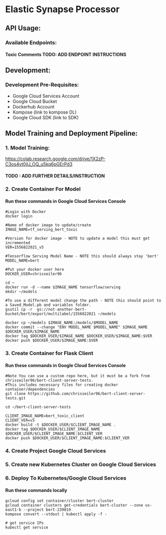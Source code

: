 # Elastic Synapse Processor
## API Usage: 
### Available Endpoints:
#### Toxic Comments TODO: ADD ENDPOINT INSTRUCTIONS









## Development:
  ### Development Pre-Requisites:
  * Google Cloud Services Account
  * Google Cloud Bucket
  * Dockerhub Account
  * Kompose (link to kompose DL)
  * Google Cloud SDK (link to SDK)
  



## Model Training and Deployment Pipeline:

### 1. Model Training: 
  https://colab.research.google.com/drive/1X2zP-C3os4vt0jlJ_OQ_u5kq6pGErPd3
  #### TODO : ADD FURTHER DETAILS/INSTRUCTION
  
### 2. Create Container For Model
  #### Run these commands in Google Cloud Services Console

```
#Login with Docker
docker login

#Name of docker image to update/create
IMAGE_NAME=tf_serving_bert_toxic   

#Version for docker image - NOTE to update a model this must get incremented
VER=1556822021_v5

#Tensorflow Serving Model Name - NOTE this should always stay 'bert'
MODEL_NAME=bert

#Put your docker user here
DOCKER_USER=chrisseiler96

cd ~
docker run -d --name $IMAGE_NAME tensorflow/serving
mkdir ~/models

#To use a different model change the path - NOTE this should point to a Saved_Model.pb and variables folder.
gsutil cp -r  gs://not-another-bert-bucket/bert/export/multilabel/1556822021 ~/models

docker cp ~/models $IMAGE_NAME:/models/$MODEL_NAME
docker commit --change "ENV MODEL_NAME $MODEL_NAME" $IMAGE_NAME $DOCKER_USER/$IMAGE_NAME
docker tag $DOCKER_USER/$IMAGE_NAME $DOCKER_USER/$IMAGE_NAME:$VER
docker push $DOCKER_USER/$IMAGE_NAME:$VER
```
 
  
### 3. Create Container for Flask Client
#### Run these commands in Google Cloud Services Console

```
#Note You can use a custom repo here, but it must be a fork from chrisseiler96/bert-client-server-tests.
#This includes necessary files for creating docker container/dependencies
git clone https://github.com/chrisseiler96/bert-client-server-tests.git

cd ~/bert-client-server-tests

CLIENT_IMAGE_NAME=bert_toxic_client
CLIENT_VER=v5
docker build -t $DOCKER_USER/$CLIENT_IMAGE_NAME .
docker tag $DOCKER_USER/$CLIENT_IMAGE_NAME $DOCKER_USER/$CLIENT_IMAGE_NAME:$CLIENT_VER
docker push $DOCKER_USER/$CLIENT_IMAGE_NAME:$CLIENT_VER
 ```
 
### 4. Create Project Google Cloud Services

### 5. Create new Kubernetes Cluster on Google Cloud Services
  
### 6. Deploy To Kubernetes/Google Cloud Services
  #### Run these commands locally
  ```
  gcloud config set container/cluster bert-cluster
gcloud container clusters get-credentials bert-cluster --zone us-east1-b --project bert-239819
kompose convert --stdout | kubectl apply -f -

# get service IPs
kubectl get service 
```
  
  





